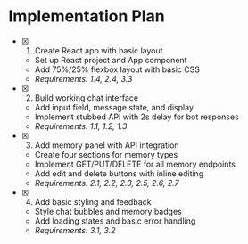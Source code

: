 # Implementation Plan

- [x] 1. Create React app with basic layout
  - Set up React project and App component
  - Add 75%/25% flexbox layout with basic CSS
  - _Requirements: 1.4, 2.4, 3.3_

- [x] 2. Build working chat interface
  - Add input field, message state, and display
  - Implement stubbed API with 2s delay for bot responses
  - _Requirements: 1.1, 1.2, 1.3_

- [x] 3. Add memory panel with API integration
  - Create four sections for memory types
  - Implement GET/PUT/DELETE for all memory endpoints
  - Add edit and delete buttons with inline editing
  - _Requirements: 2.1, 2.2, 2.3, 2.5, 2.6, 2.7_

- [x] 4. Add basic styling and feedback
  - Style chat bubbles and memory badges
  - Add loading states and basic error handling
  - _Requirements: 3.1, 3.2_